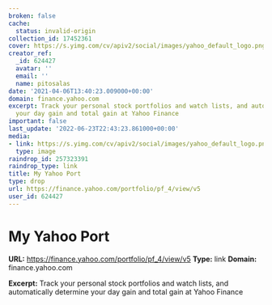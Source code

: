 ```yaml
---
broken: false
cache:
  status: invalid-origin
collection_id: 17452361
cover: https://s.yimg.com/cv/apiv2/social/images/yahoo_default_logo.png
creator_ref:
  _id: 624427
  avatar: ''
  email: ''
  name: pitosalas
date: '2021-04-06T13:40:23.009000+00:00'
domain: finance.yahoo.com
excerpt: Track your personal stock portfolios and watch lists, and automatically determine
  your day gain and total gain at Yahoo Finance
important: false
last_update: '2022-06-23T22:43:23.861000+00:00'
media:
- link: https://s.yimg.com/cv/apiv2/social/images/yahoo_default_logo.png
  type: image
raindrop_id: 257323391
raindrop_type: link
title: My Yahoo Port
type: drop
url: https://finance.yahoo.com/portfolio/pf_4/view/v5
user_id: 624427
---
```


# My Yahoo Port

**URL:** https://finance.yahoo.com/portfolio/pf_4/view/v5
**Type:** link
**Domain:** finance.yahoo.com

**Excerpt:** Track your personal stock portfolios and watch lists, and automatically determine your day gain and total gain at Yahoo Finance
